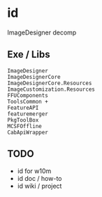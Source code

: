 # id

ImageDesigner decomp

## Exe / Libs
```
ImageDesigner
ImageDesignerCore
ImageDesignerCore.Resources
ImageCustomization.Resources
FFUComponents
ToolsCommon +
FeatureAPI
featuremerger
PkgToolBox
MCSFOffline
CabApiWrapper
```

## TODO
- id for w10m
- id doc / how-to
- id wiki / project

